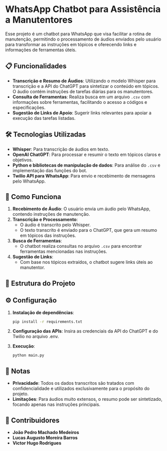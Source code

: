 # WhatsApp Chatbot para Assistência a Manutentores

Esse projeto é um chatbot para WhatsApp que visa facilitar a rotina de manutenção, permitindo o processamento de áudios enviados pelo usuário para transformar as instruções em tópicos e oferecendo links e informações de ferramentas úteis.

## 📋 Funcionalidades

- **Transcrição e Resumo de Áudios**: Utilizando o modelo Whisper para transcrição e a API do ChatGPT para sintetizar o conteúdo em tópicos. O áudio contém instruções de tarefas diárias para os manutentores.
- **Consulta de Ferramentas**: Realiza busca em um arquivo `.csv` com informações sobre ferramentas, facilitando o acesso a códigos e especificações.
- **Sugestão de Links de Apoio**: Sugerir links relevantes para apoiar a execução das tarefas listadas.

## 🛠️ Tecnologias Utilizadas

- **Whisper**: Para transcrição de áudios em texto.
- **OpenAI ChatGPT**: Para processar e resumir o texto em tópicos claros e objetivos.
- **Python e bibliotecas de manipulação de dados**: Para análise do `.csv` e implementação das funções do bot.
- **Twilio API para WhatsApp**: Para envio e recebimento de mensagens pelo WhatsApp.

## 🚀 Como Funciona

1. **Recebimento de Áudio**: O usuário envia um áudio pelo WhatsApp, contendo instruções de manutenção.
2. **Transcrição e Processamento**:
   - O áudio é transcrito pelo Whisper.
   - O texto transcrito é enviado para o ChatGPT, que gera um resumo em tópicos das instruções.
3. **Busca de Ferramentas**:
   - O chatbot realiza consultas no arquivo `.csv` para encontrar ferramentas mencionadas nas instruções.
4. **Sugestão de Links**:
   - Com base nos tópicos extraídos, o chatbot sugere links úteis ao manutentor.

## 📂 Estrutura do Projeto


## ⚙️ Configuração

1. **Instalação de dependências**:
   ```bash
   pip install -r requirements.txt

2. **Configuração das APIs**:
   Insira as credenciais da API do ChatGPT e do Twilio no arquivo .env.

3. **Execução**:
    ```bash
    python main.py

## 📌 Notas

- **Privacidade**: Todos os dados transcritos são tratados com confidencialidade e utilizados exclusivamente para o propósito do projeto.
- **Limitações**: Para áudios muito extensos, o resumo pode ser sintetizado, focando apenas nas instruções principais.

## 👥 Contribuidores

- **João Pedro Machado Medeiros**
- **Lucas Augusto Moreira Barros**
- **Victor Hugo Rodrigues**
